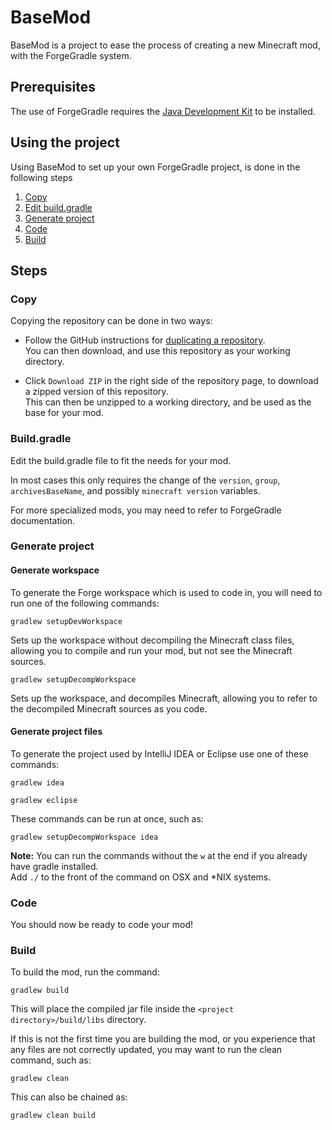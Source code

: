 # BaseMod

BaseMod is a project to ease the process of creating a new Minecraft mod, with the ForgeGradle system.

## Prerequisites

The use of ForgeGradle requires the [Java Development Kit](http://www.oracle.com/technetwork/java/javase/downloads/index.html) to be installed.

## Using the project

Using BaseMod to set up your own ForgeGradle project, is done in the following steps

1. [Copy](https://github.com/Hanse00/basemod/blob/master#copy)
1. [Edit build.gradle](https://github.com/Hanse00/basemod/blob/master#buildgradle)
1. [Generate project](https://github.com/Hanse00/basemod/blob/master#generate-project)
1. [Code](https://github.com/Hanse00/basemod/blob/master#code)
1. [Build](https://github.com/Hanse00/basemod/blob/master#build)

## Steps
### Copy

Copying the repository can be done in two ways:

* Follow the GitHub instructions for [duplicating a repository](https://help.github.com/articles/duplicating-a-repository/).  
You can then download, and use this repository as your working directory.

* Click `Download ZIP` in the right side of the repository page, to download a zipped version of this repository.  
This can then be unzipped to a working directory, and be used as the base for your mod.

### Build.gradle

Edit the build.gradle file to fit the needs for your mod.

In most cases this only requires the change of the `version`, `group`, `archivesBaseName`, and possibly `minecraft version` variables.

For more specialized mods, you may need to refer to ForgeGradle documentation.

### Generate project

#### Generate workspace

To generate the Forge workspace which is used to code in, you will need to run one of the following commands:

```
gradlew setupDevWorkspace
```

Sets up the workspace without decompiling the Minecraft class files, allowing you to compile and run your mod, but not see the Minecraft sources.

```
gradlew setupDecompWorkspace
```

Sets up the workspace, and decompiles Minecraft, allowing you to refer to the decompiled Minecraft sources as you code.

#### Generate project files

To generate the project used by IntelliJ IDEA or Eclipse use one of these commands:

```
gradlew idea
```

```
gradlew eclipse
```

These commands can be run at once, such as:

```
gradlew setupDecompWorkspace idea
```

**Note:** You can run the commands without the `w` at the end if you already have gradle installed.  
Add `./` to the front of the command on OSX and *NIX systems.

### Code

You should now be ready to code your mod!

### Build

To build the mod, run the command:

```
gradlew build
```

This will place the compiled jar file inside the `<project directory>/build/libs` directory.

If this is not the first time you are building the mod, or you experience that any files are not correctly updated, you may want to run the clean command, such as:

```
gradlew clean
```

This can also be chained as:

```
gradlew clean build
```
